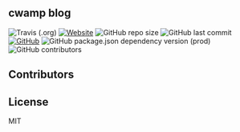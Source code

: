 ## cwamp blog

![Travis (.org)](https://img.shields.io/travis/cwamp/cwamp-website)
[![Website](https://img.shields.io/website?url=https%3A%2F%2Fcwamp.cn)](https://cwamp.cn)
![GitHub repo size](https://img.shields.io/github/repo-size/cwamp/cwamp-website)
![GitHub last commit](https://img.shields.io/github/last-commit/cwamp/cwamp-website)
[![GitHub](https://img.shields.io/github/license/cwamp/cwamp-website)](https://github.com/cwamp/cwamp-website/blob/master/LICENSE.md)
![GitHub package.json dependency version (prod)](https://img.shields.io/github/package-json/dependency-version/cwamp/cwamp-website/hexo)
![GitHub contributors](https://img.shields.io/github/contributors/cwamp/cwamp-website)

## Contributors

<!-- ALL-CONTRIBUTORS-LIST:START - Do not remove or modify this section -->
<!-- prettier-ignore-start -->
<!-- markdownlint-disable -->

<!-- markdownlint-enable -->
<!-- prettier-ignore-end -->
<!-- ALL-CONTRIBUTORS-LIST:END -->

## License

MIT
